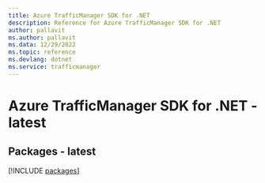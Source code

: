 ```yaml
---
title: Azure TrafficManager SDK for .NET
description: Reference for Azure TrafficManager SDK for .NET
author: pallavit
ms.author: pallavit
ms.data: 12/29/2022
ms.topic: reference
ms.devlang: dotnet
ms.service: trafficmanager
---
```

# Azure TrafficManager SDK for .NET - latest
## Packages - latest
[!INCLUDE [packages](trafficmanager-index.md)]